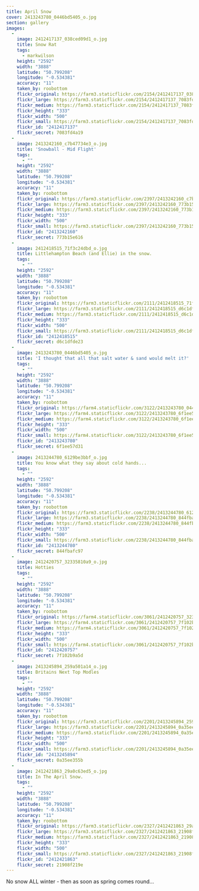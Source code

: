 ```yaml
---
title: April Snow
cover: 2413243780_0446bd5405_o.jpg
section: gallery
images:
  - 
    image: 2412417137_038ced09d1_o.jpg
    title: Snow Rat
    tags:
      - markwilson
    height: "2592"
    width: "3888"
    latitude: "50.799208"
    longitude: "-0.534381"
    accuracy: "11"
    taken_by: roobottom
    flickr_original: https://farm3.staticflickr.com/2154/2412417137_038ced09d1_o.jpg
    flickr_large: https://farm3.staticflickr.com/2154/2412417137_7083fd4a19_b.jpg
    flickr_medium: https://farm3.staticflickr.com/2154/2412417137_7083fd4a19.jpg
    flickr_height: "333"
    flickr_width: "500"
    flickr_small: https://farm3.staticflickr.com/2154/2412417137_7083fd4a19_m.jpg
    flickr_id: "2412417137"
    flickr_secret: 7083fd4a19
  - 
    image: 2413242160_c7b47734e3_o.jpg
    title: 'Snowball - Mid Flight'
    tags:
      - ""
    height: "2592"
    width: "3888"
    latitude: "50.799208"
    longitude: "-0.534381"
    accuracy: "11"
    taken_by: roobottom
    flickr_original: https://farm3.staticflickr.com/2397/2413242160_c7b47734e3_o.jpg
    flickr_large: https://farm3.staticflickr.com/2397/2413242160_773b15e616_b.jpg
    flickr_medium: https://farm3.staticflickr.com/2397/2413242160_773b15e616.jpg
    flickr_height: "333"
    flickr_width: "500"
    flickr_small: https://farm3.staticflickr.com/2397/2413242160_773b15e616_m.jpg
    flickr_id: "2413242160"
    flickr_secret: 773b15e616
  - 
    image: 2412418515_71f3c24dbd_o.jpg
    title: Littlehampton Beach (and Ellie) in the snow.
    tags:
      - ""
    height: "2592"
    width: "3888"
    latitude: "50.799208"
    longitude: "-0.534381"
    accuracy: "11"
    taken_by: roobottom
    flickr_original: https://farm3.staticflickr.com/2111/2412418515_71f3c24dbd_o.jpg
    flickr_large: https://farm3.staticflickr.com/2111/2412418515_d6c1dfde23_b.jpg
    flickr_medium: https://farm3.staticflickr.com/2111/2412418515_d6c1dfde23.jpg
    flickr_height: "333"
    flickr_width: "500"
    flickr_small: https://farm3.staticflickr.com/2111/2412418515_d6c1dfde23_m.jpg
    flickr_id: "2412418515"
    flickr_secret: d6c1dfde23
  - 
    image: 2413243780_0446bd5405_o.jpg
    title: 'I thought that all that salt water & sand would melt it?'
    tags:
      - ""
    height: "2592"
    width: "3888"
    latitude: "50.799208"
    longitude: "-0.534381"
    accuracy: "11"
    taken_by: roobottom
    flickr_original: https://farm4.staticflickr.com/3122/2413243780_0446bd5405_o.jpg
    flickr_large: https://farm4.staticflickr.com/3122/2413243780_6f1ee57d31_b.jpg
    flickr_medium: https://farm4.staticflickr.com/3122/2413243780_6f1ee57d31.jpg
    flickr_height: "333"
    flickr_width: "500"
    flickr_small: https://farm4.staticflickr.com/3122/2413243780_6f1ee57d31_m.jpg
    flickr_id: "2413243780"
    flickr_secret: 6f1ee57d31
  - 
    image: 2413244780_6129be3bbf_o.jpg
    title: You know what they say about cold hands...
    tags:
      - ""
    height: "2592"
    width: "3888"
    latitude: "50.799208"
    longitude: "-0.534381"
    accuracy: "11"
    taken_by: roobottom
    flickr_original: https://farm3.staticflickr.com/2238/2413244780_6129be3bbf_o.jpg
    flickr_large: https://farm3.staticflickr.com/2238/2413244780_844fbafc97_b.jpg
    flickr_medium: https://farm3.staticflickr.com/2238/2413244780_844fbafc97.jpg
    flickr_height: "333"
    flickr_width: "500"
    flickr_small: https://farm3.staticflickr.com/2238/2413244780_844fbafc97_m.jpg
    flickr_id: "2413244780"
    flickr_secret: 844fbafc97
  - 
    image: 2412420757_32335810a9_o.jpg
    title: Hotties
    tags:
      - ""
    height: "2592"
    width: "3888"
    latitude: "50.799208"
    longitude: "-0.534381"
    accuracy: "11"
    taken_by: roobottom
    flickr_original: https://farm4.staticflickr.com/3061/2412420757_32335810a9_o.jpg
    flickr_large: https://farm4.staticflickr.com/3061/2412420757_7f102b9a5d_b.jpg
    flickr_medium: https://farm4.staticflickr.com/3061/2412420757_7f102b9a5d.jpg
    flickr_height: "333"
    flickr_width: "500"
    flickr_small: https://farm4.staticflickr.com/3061/2412420757_7f102b9a5d_m.jpg
    flickr_id: "2412420757"
    flickr_secret: 7f102b9a5d
  - 
    image: 2413245894_259a501a14_o.jpg
    title: Britains Next Top Modles
    tags:
      - ""
    height: "2592"
    width: "3888"
    latitude: "50.799208"
    longitude: "-0.534381"
    accuracy: "11"
    taken_by: roobottom
    flickr_original: https://farm3.staticflickr.com/2201/2413245894_259a501a14_o.jpg
    flickr_large: https://farm3.staticflickr.com/2201/2413245894_0a35ee355b_b.jpg
    flickr_medium: https://farm3.staticflickr.com/2201/2413245894_0a35ee355b.jpg
    flickr_height: "333"
    flickr_width: "500"
    flickr_small: https://farm3.staticflickr.com/2201/2413245894_0a35ee355b_m.jpg
    flickr_id: "2413245894"
    flickr_secret: 0a35ee355b
  - 
    image: 2412421863_29a0c63ed5_o.jpg
    title: In The April Snow.
    tags:
      - ""
    height: "2592"
    width: "3888"
    latitude: "50.799208"
    longitude: "-0.534381"
    accuracy: "11"
    taken_by: roobottom
    flickr_original: https://farm3.staticflickr.com/2327/2412421863_29a0c63ed5_o.jpg
    flickr_large: https://farm3.staticflickr.com/2327/2412421863_21908f219e_b.jpg
    flickr_medium: https://farm3.staticflickr.com/2327/2412421863_21908f219e.jpg
    flickr_height: "333"
    flickr_width: "500"
    flickr_small: https://farm3.staticflickr.com/2327/2412421863_21908f219e_m.jpg
    flickr_id: "2412421863"
    flickr_secret: 21908f219e
---
```

No snow ALL winter - then as soon as spring comes round...
